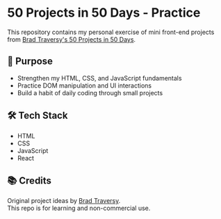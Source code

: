 # 50 Projects in 50 Days - Practice

This repository contains my personal exercise of mini front-end projects from [Brad Traversy's 50 Projects in 50 Days](https://github.com/bradtraversy/50projects50days).

## 🚀 Purpose

- Strengthen my HTML, CSS, and JavaScript fundamentals
- Practice DOM manipulation and UI interactions
- Build a habit of daily coding through small projects

## 🛠 Tech Stack

- HTML
- CSS
- JavaScript
- React

## 📚 Credits

Original project ideas by [Brad Traversy](https://github.com/bradtraversy).  
This repo is for learning and non-commercial use.
